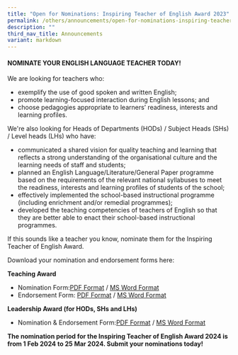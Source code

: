 ```yaml
---
title: "Open for Nominations: Inspiring Teacher of English Award 2023"
permalink: /others/announcements/open-for-nominations-inspiring-teacher-of-english-award-2023/
description: ""
third_nav_title: Announcements
variant: markdown
---
```

<h4><strong>NOMINATE YOUR ENGLISH LANGUAGE TEACHER TODAY!</strong></h4>
<p>We are looking for teachers who:</p>
<ul>
<li>exemplify the use of good spoken and written English;</li>
<li>promote learning-focused interaction during English lessons; and</li>
<li>choose pedagogies appropriate to learners’ readiness, interests and learning profiles.</li>
</ul>
<p>We're also looking for Heads of Departments (HODs) / Subject Heads (SHs) / Level heads (LHs) who have:</p>
<ul>
<li>communicated a shared vision for quality teaching and learning that reflects a strong understanding of the organisational culture and the learning needs of staff and students;&nbsp;</li>
<li>planned an English Language/Literature/General Paper programme based on the requirements of the relevant national syllabuses to meet the readiness, interests and learning profiles of students of the school;</li>
<li>effectively implemented the school-based instructional programme (including enrichment and/or remedial programmes);&nbsp;</li>
<li>developed the teaching competencies of teachers of English so that they are better able to enact their school-based instructional programmes.</li>
</ul>
<p>If this sounds like a teacher you know, nominate them for the Inspiring Teacher of English Award.</p>
<p>Download your nomination and endorsement forms here:</p>
<p><strong>Teaching Award</strong></p>
<ul>
<li>Nomination Form:<a href="https://www.languagecouncils.sg/goodenglish/-/media/sgem/document/itea-nomination-forms/2024/teaching-nomination-form-2024.pdf" target="_blank" rel="noopener">PDF Format</a>&nbsp;/&nbsp;<a href="https://www.languagecouncils.sg/goodenglish/-/media/sgem/document/itea-nomination-forms/2024/teaching-nomination-form-2024.docx" target="_blank" rel="noopener">MS Word Format</a></li>
<li>Endorsement Form:&nbsp;<a href="https://www.languagecouncils.sg/goodenglish/-/media/sgem/document/itea-nomination-forms/2024/teaching-endorsement-form-2024.pdf" target="_blank" rel="noopener">PDF Format</a>&nbsp;/&nbsp;<a href="https://www.languagecouncils.sg/goodenglish/-/media/sgem/document/itea-nomination-forms/2024/teaching-endorsement-form-2024.docx" target="_blank" rel="noopener">MS Word Format</a></li>
</ul>
<p><strong>Leadership Award (for HODs, SHs and LHs)</strong></p>
<ul>
<li>Nomination &amp; Endorsement Form:<a href="https://www.languagecouncils.sg/goodenglish/-/media/sgem/document/itea-nomination-forms/2024/leadership-nomination-form-2024.pdf" target="_blank" rel="noopener">PDF Format</a>&nbsp;/&nbsp;<a href="https://www.languagecouncils.sg/goodenglish/-/media/sgem/document/itea-nomination-forms/2024/leadership-nomination-form-2024.docx" target="_blank" rel="noopener">MS Word Format</a></li>
</ul>
<p><strong>The nomination period for the Inspiring Teacher of English Award 2024 is from 1 Feb 2024 to 25 Mar 2024. Submit your nominations&nbsp;today!&nbsp;</strong></p>